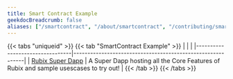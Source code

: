 ```yaml
---
title: Smart Contract Example
geekdocBreadcrumb: false
aliases: ["/smartcontract", "/about/smartcontract", "/contributing/smartcontract"]
---
```



{{< tabs "uniqueid" >}}
{{< tab "SmartContract Example" >}}
|                       |                |
|---------------------------------|------------------------------------------------------------|
| [Rubix Super Dapp](https://github.com/rubixchain/rubix-dapps/tree/main/rubix_super_dapp) | A Super Dapp hosting all the Core Features of Rubix and sample usescases to try out! |
{{< /tab >}}
{{< /tabs >}}
